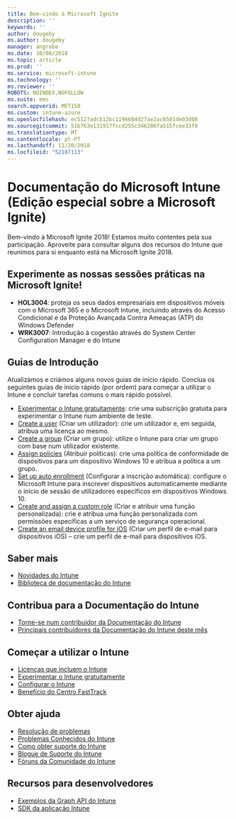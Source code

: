 ```yaml
---
title: Bem-vindo à Microsoft Ignite
description: ''
keywords: ''
author: dougeby
ms.author: dougeby
manager: angrobe
ms.date: 10/08/2018
ms.topic: article
ms.prod: ''
ms.service: microsoft-intune
ms.technology: ''
ms.reviewer: ''
ROBOTS: NOINDEX,NOFOLLOW
ms.suite: ems
search.appverid: MET150
ms.custom: intune-azure
ms.openlocfilehash: ec5127adcb12bc1196604d27ae2ac6501de03d08
ms.sourcegitcommit: 51b763e131917fccd255c346286fa515fcee33f0
ms.translationtype: MT
ms.contentlocale: pt-PT
ms.lasthandoff: 11/20/2018
ms.locfileid: "52187113"
---
```

# <a name="microsoft-intune-documentation-40ignite-special-edition41"></a>Documentação do Microsoft Intune &#40;Edição especial sobre a Microsoft Ignite&#41;
Bem-vindo à Microsoft Ignite 2018! Estamos muito contentes pela sua participação. Aproveite para consultar alguns dos recursos do Intune que reunimos para si enquanto está na Microsoft Ignite 2018.

## <a name="try-our-hands-on-labs-at-ignite"></a>Experimente as nossas sessões práticas na Microsoft Ignite!
- **HOL3004**: proteja os seus dados empresariais em dispositivos móveis com o Microsoft 365 e o Microsoft Intune, incluindo através do Acesso Condicional e da Proteção Avançada Contra Ameaças (ATP) do Windows Defender
- **WRK3007**: Introdução à cogestão através do System Center Configuration Manager e do Intune

## <a name="quickstarts"></a>Guias de Introdução
Atualizámos e criámos alguns novos guias de início rápido. Conclua os seguintes guias de início rápido (por ordem) para começar a utilizar o Intune e concluir tarefas comuns o mais rápido possível.

- [Experimentar o Intune gratuitamente](free-trial-sign-up.md): crie uma subscrição gratuita para experimentar o Intune num ambiente de teste.    
- [Create a user](quickstart-create-user.md) (Criar um utilizador): crie um utilizador e, em seguida, atribua uma licença ao mesmo.
- [Create a group](quickstart-create-group.md) (Criar um grupo): utilize o Intune para criar um grupo com base num utilizador existente.
- [Assign policies](get-started-policies.md) (Atribuir políticas): crie uma política de conformidade de dispositivos para um dispositivo Windows 10 e atribua a política a um grupo.
- [Set up auto enrollment](quickstart-setup-auto-enrollment.md) (Configurar a inscrição automática): configure o Microsoft Intune para inscrever dispositivos automaticamente mediante o início de sessão de utilizadores específicos em dispositivos Windows 10.
- [Create and assign a custom role](quickstart-create-custom-role.md) (Criar e atribuir uma função personalizada): crie e atribua uma função personalizada com permissões específicas a um serviço de segurança operacional. 
- [Create an email device profile for iOS](quickstart-email-profile.md) (Criar um perfil de e-mail para dispositivos iOS) – crie um perfil de e-mail para dispositivos iOS.

## <a name="learn"></a>Saber mais
- [Novidades do Intune](whats-new.md)
- [Biblioteca de documentação do Intune](https://docs.microsoft.com/intune/)

## <a name="contribute-to-docs"></a>Contribua para a Documentação do Intune
- [Torne-se num contribuidor da Documentação do Intune](https://github.com/MicrosoftDocs/IntuneDocs/blob/master/README.md)  
- [Principais contribuidores da Documentação do Intune deste mês](https://github.com/MicrosoftDocs/IntuneDocs/graphs/contributors?from=2018-09-01&to=2018-11-30&type=c)  

## <a name="start-using-intune"></a>Começar a utilizar o Intune
- [Licenças que incluem o Intune](licenses.md)
- [Experimentar o Intune gratuitamente](free-trial-sign-up.md)
- [Configurar o Intune](setup-steps.md)
- [Benefício do Centro FastTrack](https://docs.microsoft.com/enterprise-mobility-security/Solutions/enterprise-mobility-fasttrack-program)

## <a name="get-help"></a>Obter ajuda
- [Resolução de problemas](help-desk-operators.md)
- [Problemas Conhecidos do Intune](known-issues.md)
- [Como obter suporte do Intune](get-support.md)
- [Blogue de Suporte do Intune](https://blogs.technet.microsoft.com/intunesupport/)
- [Fóruns da Comunidade do Intune](https://techcommunity.microsoft.com/t5/Enterprise-Mobility-Security/ct-p/EMS)

## <a name="developer-resources"></a>Recursos para desenvolvedores
- [Exemplos da Graph API do Intune](https://github.com/microsoftgraph/powershell-intune-samples)
- [SDK da aplicação Intune](app-sdk-get-started.md)

